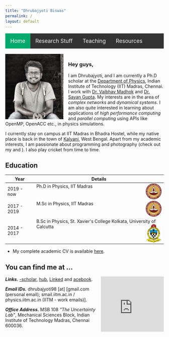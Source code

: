 ```yaml
---
title: "Dhrubajyoti Biswas"
permalink: /
layout: default
---
```


<style>
    
/* Add a black background color to the top navigation */
.topnav {
  background-color: #333;
  overflow: hidden;
}

/* Style the links inside the navigation bar */
.topnav a {
  float: left;
  color: #f2f2f2;
  text-align: center;
  padding: 14px 16px;
  text-decoration: none;
  font-size: 17px;
}

/* Change the color of links on hover */
.topnav a:hover {
  background-color: #ddd;
  color: black;
}

/* Add a color to the active/current link */
.topnav a.active {
  background-color: #04AA6D;
  color: white;
}
</style>
<div class="topnav">
  <a class="active" href="index.html">Home</a>
  <a href="res_pub_conf.html">Research Stuff</a>
  <a href="teaching.html">Teaching</a>
  <a href="resources.html">Resources</a>
</div>
<br>

<img style="float: left; padding-right: 15px; padding-bottom: 1px;" src="img/dp.jpeg" alt="dp" width="185"/>

### Hey guys,

I am Dhrubajyoti, and I am currently a Ph.D scholar at the [Department of Physics](https://physics.iitm.ac.in), Indian Institute of Technology (IIT) Madras, Chennai. I work with [Dr. Vaibhav Madhok](https://sites.google.com/view/madhok) and [Dr. Sayan Gupta](https://home.iitm.ac.in/sayan/). My interests are in the area of *complex networks* and *dynamical systems*. I am also quite interested in learning about applications of *high performance computing* and *parallel computing* using APIs like OpenMP, OpenACC etc., in physics simulations.

I currently stay on campus at IIT Madras in Bhadra Hostel, while my native place is back in the town of [Kalyani](https://en.wikipedia.org/wiki/Kalyani,_West_Bengal), West Bengal. Apart from my academic interests, I am passionate about programming and photography (check out my [<i class="fa fa-instagram fa-lg"></i>] and [<i class="fa fa-youtube fa-lg"></i>]). I also play cricket from time to time.

 
## Education

| Year | Details |
| --- | --- |
| 2019 - now | Ph.D in Physics, IIT Madras  <img style="float: right;" src="img/iitm.png" alt="dp" width="50" height="50"/> |
| 2017 - 2019 | M.Sc in Physics, IIT Madras <img style="float: right;" src="img/iitm.png" alt="dp" width="50" height="50"/> |
| 2014 - 2017 | B.Sc in Physics, St. Xavier's College Kolkata, University of Calcutta <img style="float: right;" src="img/sxc.svg" alt="dp" width="50" height="60"/>|

- My complete academic CV is available [here](https://drive.google.com/file/d/1pDmqyZtTw7QiOCLzVDtpZioT9_SFtdWR/view?usp=sharing).

## You can find me at ...

<iframe src="https://www.google.com/maps/embed?pb=!1m18!1m12!1m3!1d3887.712260357591!2d80.22853715033308!3d12.99024669079881!2m3!1f0!2f0!3f0!3m2!1i1024!2i768!4f13.1!3m3!1m2!1s0x3a52677fc2aa5e79%3A0x803f6dd62d082508!2sMechanical%20Sciences%20Block!5e0!3m2!1sen!2sin!4v1640867815849!5m2!1sen!2sin" width="200" height="175" style="float: right; border:0; padding-left: 10px; padding-bottom: 5px;" allowfullscreen="" loading="lazy"></iframe>

<link rel="stylesheet" href="https://cdnjs.cloudflare.com/ajax/libs/font-awesome/4.7.0/css/font-awesome.min.css">

***Links.*** [<i class="fa fa-google fa-lg"></i>-scholar], [<i class="fa fa-git fa-lg"></i>hub], [Linked<i class="fa fa-linkedin fa-lg"></i>] and [<i class="fa fa-facebook-f fa-lg"></i>acebook].

***Email IDs.*** dhrubajyoti98 [at] [gmail.com (personal email); smail.iitm.ac.in / physics.iitm.ac.in (IITM - work emails)].

***Office Address.*** MSB 108 *"The Uncertainty Lab"*, Mechanical Sciences Block, Indian Institute of Technology Madras, Chennai 600036.

[<i class="fa fa-google fa-lg"></i>-scholar]: https://scholar.google.com/citations?hl=en&view_op=list_works&alert_preview_top_rm=2&authuser=2&gmla=AJsN-F6rWGoE7sGF-2nr8CLDhXm_38Ftp_fxX0X6ieV4zVOmsXvQaDZkf6P2HSbFReOJ4TNweS9QakTMbQz0h0yQ-0dhqCcDUmkL28jKTIbk-G91L3hjPyE&user=2OR7h7kAAAAJ

[<i class="fa fa-git fa-lg"></i>hub]: https://github.com/dhrubajyoti98

[Linked<i class="fa fa-linkedin fa-lg"></i>]: https://www.linkedin.com/in/dhrubajyoti-biswas/

[<i class="fa fa-instagram fa-lg"></i>]: https://www.instagram.com/pushhu/

[<i class="fa fa-youtube fa-lg"></i>]: https://www.youtube.com/c/DhrubajyotiBiswas2k14

[<i class="fa fa-facebook-f fa-lg"></i>acebook]: https://www.facebook.com/dhrubajyoti.biswas1/